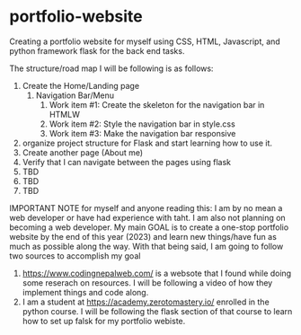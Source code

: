 # portfolio-website

Creating a portfolio website for myself using CSS, HTML, Javascript, and python framework flask for the back end tasks.

The structure/road map I will be following is as follows:

1. Create the Home/Landing page
   1. Navigation Bar/Menu
      1. Work item #1: Create the skeleton for the navigation bar in HTMLW
      2. Work item #2: Style the navigation bar in style.css
      3. Work item #3: Make the navigation bar responsive
2. organize project structure for Flask and start learning how to use it.
3. Create another page (About me)
4. Verify that I can navigate between the pages using flask
5. TBD
6. TBD
7. TBD

IMPORTANT NOTE for myself and anyone reading this: I am by no mean a web developer or have had experience with taht. I am also not planning on becoming a web developer.
My main GOAL is to create a one-stop portfolio website by the end of this year (2023) and learn new things/have fun as much as possible along the way.
With that being said, I am going to follow two sources to accomplish my goal

1. https://www.codingnepalweb.com/ is a websote that I found while doing some reserach on resources. I will be following a video of how
   they implement things and code along.
2. I am a student at https://academy.zerotomastery.io/ enrolled in the python course. I will be following the flask section of that course
   to learn how to set up falsk for my portfolio webiste.
